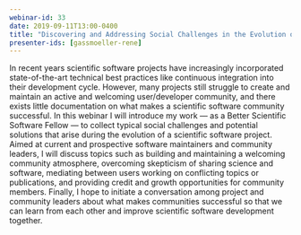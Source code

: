 ```yaml
---
webinar-id: 33
date: 2019-09-11T13:00-0400
title: "Discovering and Addressing Social Challenges in the Evolution of Scientific Software Projects"
presenter-ids: [gassmoeller-rene]
---
```

In recent years scientific software projects have increasingly
incorporated state-of-the-art technical best practices like continuous
integration into their development cycle. However, many projects still
struggle to create and maintain an active and welcoming user/developer
community, and there exists little documentation on what makes a
scientific software community successful. In this webinar I will
introduce my work — as a Better Scientific Software Fellow — to
collect typical social challenges and potential solutions that arise
during the evolution of a scientific software project. Aimed at
current and prospective software maintainers and community leaders, I
will discuss topics such as building and maintaining a welcoming
community atmosphere, overcoming skepticism of sharing science and
software, mediating between users working on conflicting topics or
publications, and providing credit and growth opportunities for
community members. Finally, I hope to initiate a conversation among
project and community leaders about what makes communities successful
so that we can learn from each other and improve scientific software
development together.
